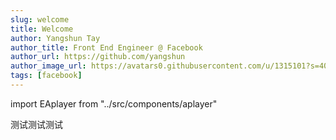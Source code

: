 ```yaml
---
slug: welcome
title: Welcome
author: Yangshun Tay
author_title: Front End Engineer @ Facebook
author_url: https://github.com/yangshun
author_image_url: https://avatars0.githubusercontent.com/u/1315101?s=400&v=4
tags: [facebook]
---
```


import EAplayer from "../src/components/aplayer"

<EAplayer />

<!--truncate-->
测试测试测试

